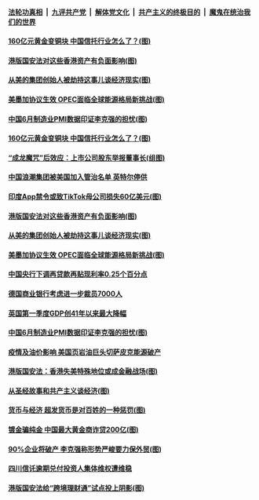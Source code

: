 

####  [法轮功真相](../../../../basic/blob/master/README.md?t=07021002) &nbsp;|&nbsp; [九评共产党](../../../../9ping.md/blob/master/README.md?t=07021002) &nbsp;|&nbsp; [解体党文化](../../../../jtdwh.md/blob/master/README.md?t=07021002)  &nbsp;|&nbsp; [共产主义的终极目的](../../../../gczydzjmd.md/blob/master/README.md?t=07021002) &nbsp;|&nbsp; [魔鬼在统治我们的世界](../../../../mgztzwmdsj.md/blob/master/README.md?t=07021002) 

#### [160亿元黄金变铜块 中国信托行业怎么了？(图)](../pages/p5/938358.md?t=07021002) 

#### [港版国安法对这些香港资产有负面影响(图)](../pages/p5/938357.md?t=07021002) 

#### [从美的集团创始人被劫持这事儿谈经济现实(图)](../pages/p5/938344.md?t=07021002) 

#### [美墨加协议生效 OPEC面临全球能源格局新挑战(图)](../pages/p5/938340.md?t=07021002) 


#### [中国6月制造业PMI数据印证李克强的担忧(图)](../pages/p5/938245.md?t=07021002) 

#### [160亿元黄金变铜块 中国信托行业怎么了？(图)](../pages/p5/938358.md?t=07021002) 

#### [“成龙魔咒”后效应：上市公司股东举报董事长(组图)](../pages/p5/938368.md?t=07021002) 

#### [中国浪潮集团被美国加入管治名单 英特尔停供](../pages/p5/938365.md?t=07021002) 

#### [印度App禁令或致TikTok母公司损失60亿美元(图)](../pages/p5/938364.md?t=07021002) 

#### [港版国安法对这些香港资产有负面影响(图)](../pages/p5/938357.md?t=07021002) 

#### [从美的集团创始人被劫持这事儿谈经济现实(图)](../pages/p5/938344.md?t=07021002) 

#### [美墨加协议生效 OPEC面临全球能源格局新挑战(图)](../pages/p5/938340.md?t=07021002) 


#### [中国央行下调再贷款再贴现利率0.25个百分点](../pages/p5/938264.md?t=07021002) 

#### [德国商业银行考虑进一步裁员7000人](../pages/p5/938262.md?t=07021002) 

#### [英国第一季度GDP创41年以来最大降幅](../pages/p5/938261.md?t=07021002) 

#### [中国6月制造业PMI数据印证李克强的担忧(图)](../pages/p5/938245.md?t=07021002) 

#### [疫情及油价影响 美国页岩油巨头切萨皮克能源破产](../pages/p5/938232.md?t=07021002) 

#### [港版国安法：香港失美特殊地位或成金融战场(图)](../pages/p5/938230.md?t=07021002) 

#### [从圣经故事和共产主义谈经济(图)](../pages/p5/938133.md?t=07021002) 

#### [货币与经济 超发货币是对百姓的一种惩罚(图)](../pages/p5/938130.md?t=07021002) 

#### [镀金骗纯金 中国最大黄金商诈贷200亿(图)](../pages/p5/938160.md?t=07021002) 

#### [90%企业将破产 李克强称形势严峻要力保外贸(图)](../pages/p5/938142.md?t=07021002) 

#### [四川信讬逾期兑付投资人集体维权遭维稳](../pages/p5/938159.md?t=07021002) 

#### [港版国安法给“跨境理财通”试点投上阴影(图)](../pages/p5/938156.md?t=07021002) 

